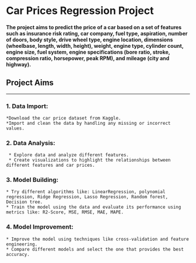 # **Car Prices Regression Project**
#### The project aims to predict the price of a car based on a set of features such as insurance risk rating, car company, fuel type, aspiration, number of doors, body style, drive wheel type, engine location, dimensions (wheelbase, length, width, height), weight, engine type, cylinder count, engine size, fuel system, engine specifications (bore ratio, stroke, compression ratio, horsepower, peak RPM), and mileage (city and highway).
## Project Aims 
___________________________________________________
### 1. Data Import:
    *Download the car price dataset from Kaggle.
    *Import and clean the data by handling any missing or incorrect values.

### 2. Data Analysis:
     * Explore data and analyze different features.
     * Create visualizations to highlight the relationships between different features and car prices.

### 3. Model Building:
    * Try different algorithms like: LinearRegression, polynomial regression, Ridge Regression, Lasso Regression, Random forest, Decision tree.   
    * Train the model using the data and evaluate its performance using metrics like: R2-Score, MSE, RMSE, MAE, MAPE. 
### 4. Model Improvement:
    * Improve the model using techniques like cross-validation and feature engineering.
    * Compare different models and select the one that provides the best accuracy.



      

     
     



 


 
